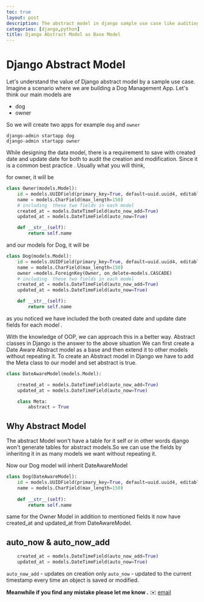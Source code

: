 ```yaml
---
toc: true
layout: post
description: The abstract model in django sample use case like auditing
categories: [django,python]
title: Django Abstract Model as Base Model
---
```


# Django Abstract Model
Let's understand the value of Django abstract model by a sample use case.
Imagine a scenario where we are building a Dog Management App. Let's think our main models are
*   dog
*   owner

So we will create two apps for example `dog` and `owner`
```shell
django-admin startapp dog
django-admin startapp owner
```
While designing the data model, there is a requirement to save with created date and update date for both to audit the creation and modification. Since it is a common best practice .
Usually what you will think, 

for owner, it will be

```python
class Owner(models.Model):
    id = models.UUIDField(primary_key=True, default=uuid.uuid4, editable=False)
    name = models.CharField(max_length=150)
    # including  these two fields in each model
    created_at = models.DateTimeField(auto_now_add=True)
    updated_at = models.DateTimeField(auto_now=True)    

    def __str__(self):
        return self.name

```



and our models for Dog, it will be 
```python
class Dog(models.Model):
    id = models.UUIDField(primary_key=True, default=uuid.uuid4, editable=False)
    name = models.CharField(max_length=150)
    owner =models.ForeignKey(Owner, on_delete=models.CASCADE)
    # including  these two fields in each model
    created_at = models.DateTimeField(auto_now_add=True)
    updated_at = models.DateTimeField(auto_now=True)    

    def __str__(self):
        return self.name

```

 as you noticed we have included the both created date and update date fields for each model .


With the knowledge of OOP, we can approach this in a better way. Abstract classes in Django is the answer to the above situation
We can first create a Date Aware Abstract model as a base and then extend it to other models without repeating it.
To create an Abstract model in Django we have to add the Meta class to our model and set abstract is true.


```python
class DateAwareModel(models.Model):

    created_at = models.DateTimeField(auto_now_add=True)
    updated_at = models.DateTimeField(auto_now=True)

    class Meta:
        abstract = True

```

## Why Abstract Model
The abstract Model won't have a table for it self or in other words django won't generate tables for abstract models.So we can use the fields by inheriting it in as many models we want without repeating it.

Now our Dog model will inherit DateAwareModel

```python
class Dog(DateAwareModel):
    id = models.UUIDField(primary_key=True, default=uuid.uuid4, editable=False)
    name = models.CharField(max_length=150)
   
    def __str__(self):
        return self.name

```
same for the Owner Model in addition to mentioned fields it now have created_at and updated_at from DateAwareModel.

## auto_now & auto_now_add
```python
    created_at = models.DateTimeField(auto_now_add=True)
    updated_at = models.DateTimeField(auto_now=True)
```
`auto_now_add` - updates on creation only
`auto_now` -  updated to the current timestamp every time an object is saved or modified.

**Meanwhile if you find any mistake please let me know .** :envelope:  [email](mailto:notkekayan@gmail.com)